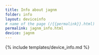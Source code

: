 ```yaml
---
title: Info about jagnm
folder: info
layout: deviceinfo
# name of the page (/{{permalink}}.html)
permalink: jagnm_info.html
device: jagnm
---
```

{% include templates/device_info.md %}
